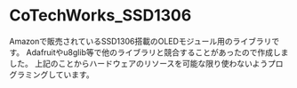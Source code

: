 # CoTechWorks_SSD1306
Amazonで販売されているSSD1306搭載のOLEDモジュール用のライブラリです。
Adafruitやu8glib等で他のライブラリと競合することがあったので作成しました。
上記のことからハードウェアのリソースを可能な限り使わないようプログラミングしています。